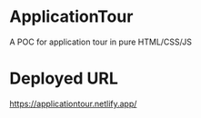 # ApplicationTour
A POC for application tour in pure HTML/CSS/JS

# Deployed URL
https://applicationtour.netlify.app/
